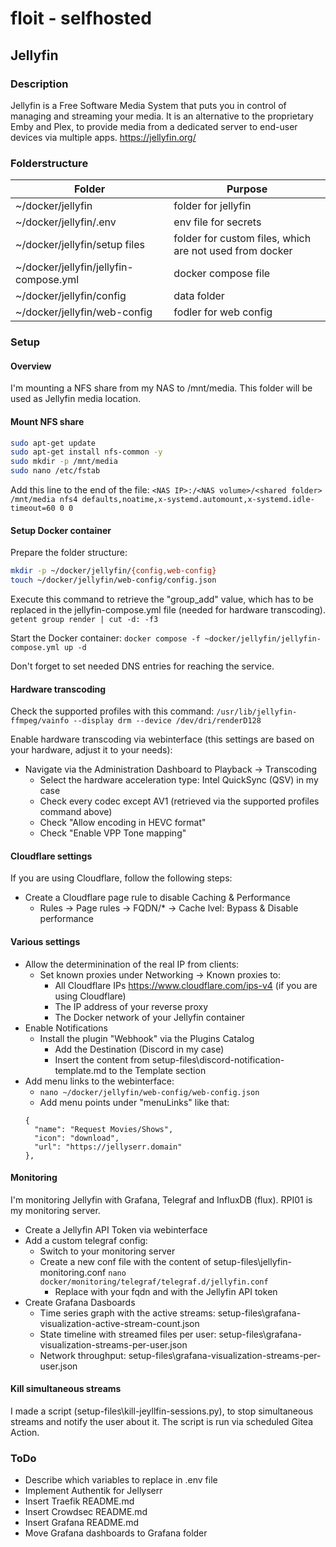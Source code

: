 # floit - selfhosted

## Jellyfin

### Description
Jellyfin is a Free Software Media System that puts you in control of managing and streaming your media. It is an alternative to the proprietary Emby and Plex, to provide media from a dedicated server to end-user devices via multiple apps.
https://jellyfin.org/

### Folderstructure
| Folder | Purpose |
|---|---|
| ~/docker/jellyfin | folder for jellyfin |
| ~/docker/jellyfin/.env | env file for secrets |
| ~/docker/jellyfin/setup files | folder for custom files, which are not used from docker |
| ~/docker/jellyfin/jellyfin-compose.yml | docker compose file |
| ~/docker/jellyfin/config | data folder |
| ~/docker/jellyfin/web-config | fodler for web config |

### Setup
#### Overview
I'm mounting a NFS share from my NAS to /mnt/media. This folder will be used as Jellyfin media location.

#### Mount NFS share
```sh
sudo apt-get update
sudo apt-get install nfs-common -y
sudo mkdir -p /mnt/media
sudo nano /etc/fstab
```

Add this line to the end of the file:
`<NAS IP>:/<NAS volume>/<shared folder> /mnt/media nfs4 defaults,noatime,x-systemd.automount,x-systemd.idle-timeout=60 0 0`

#### Setup Docker container
Prepare the folder structure:
```sh
mkdir -p ~/docker/jellyfin/{config,web-config}
touch ~/docker/jellyfin/web-config/config.json
```

Execute this command to retrieve the "group_add" value, which has to be replaced in the jellyfin-compose.yml file (needed for hardware transcoding).
`getent group render | cut -d: -f3`

Start the Docker container:
`docker compose -f ~docker/jellyfin/jellyfin-compose.yml up -d`

Don't forget to set needed DNS entries for reaching the service.

#### Hardware transcoding
Check the supported profiles with this command:
`/usr/lib/jellyfin-ffmpeg/vainfo --display drm --device /dev/dri/renderD128`

Enable hardware transcoding via webinterface (this settings are based on your hardware, adjust it to your needs):
- Navigate via the Administration Dashboard to Playback -> Transcoding
    - Select the hardware acceleration type: Intel QuickSync (QSV) in my case
    - Check every codec except AV1 (retrieved via the supported profiles command above)
    - Check "Allow encoding in HEVC format"
    - Check "Enable VPP Tone mapping"

#### Cloudflare settings
If you are using Cloudflare, follow the following steps:
- Create a Cloudflare page rule to disable Caching & Performance
    - Rules -> Page rules -> FQDN/* -> Cache lvel: Bypass & Disable performance

#### Various settings
- Allow the determinination of the real IP from clients:
    - Set known proxies under Networking -> Known proxies to:
        - All Cloudflare IPs https://www.cloudflare.com/ips-v4 (if you are using Cloudflare)
        - The IP address of your reverse proxy
        - The Docker network of your Jellyfin container
- Enable Notifications
    - Install the plugin "Webhook" via the Plugins Catalog
        - Add the Destination (Discord in my case)
        - Insert the content from setup-files\discord-notification-template.md to the Template section
- Add menu links to the webinterface:
    - `nano ~/docker/jellyfin/web-config/web-config.json`
    - Add menu points under "menuLinks" like that:
    ```
    {
      "name": "Request Movies/Shows",
      "icon": "download",
      "url": "https://jellyserr.domain"
    },
    ```

#### Monitoring
I'm monitoring Jellyfin with Grafana, Telegraf and InfluxDB (flux). RPI01 is my monitoring server.
- Create a Jellyfin API Token via webinterface
- Add a custom telegraf config:
    - Switch to your monitoring server
    - Create a new conf file with the content of setup-files\jellyfin-monitoring.conf `nano docker/monitoring/telegraf/telegraf.d/jellyfin.conf`
        - Replace <FQDN> with your fqdn and <Token> with the Jellyfin API token
- Create Grafana Dasboards
    - Time series graph with the active streams: setup-files\grafana-visualization-active-stream-count.json
    - State timeline with streamed files per user: setup-files\grafana-visualization-streams-per-user.json
    - Network throughput: setup-files\grafana-visualization-streams-per-user.json

#### Kill simultaneous streams
I made a script (setup-files\kill-jeyllfin-sessions.py), to stop simultaneous streams and notify the user about it. The script is run via scheduled Gitea Action.

### ToDo
- Describe which variables to replace in .env file
- Implement Authentik for Jellyserr
- Insert Traefik README.md
- Insert Crowdsec README.md
- Insert Grafana README.md
- Move Grafana dashboards to Grafana folder
